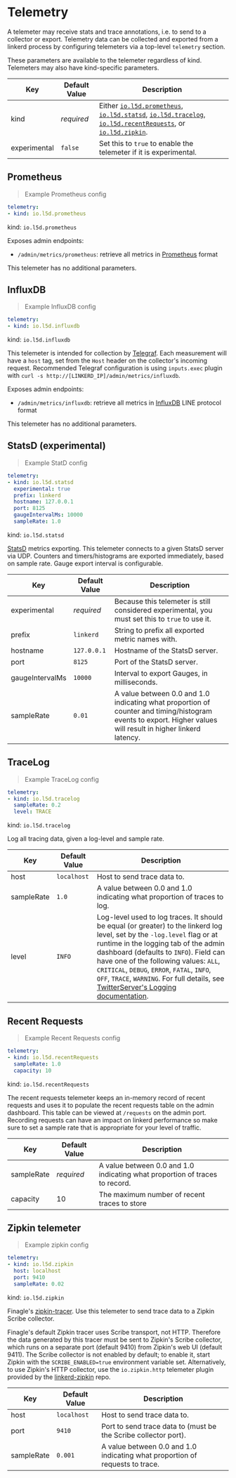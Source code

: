 # Telemetry

A telemeter may receive stats and trace annotations, i.e. to send to a collector
or export. Telemetry data can be collected and exported from a linkerd process by
configuring telemeters via a top-level `telemetry` section.

<aside class="notice">
These parameters are available to the telemeter
regardless of kind. Telemeters may also have kind-specific parameters.
</aside>

Key | Default Value | Description
--- | ------------- | -----------
kind | _required_ | Either [`io.l5d.prometheus`](#prometheus), [`io.l5d.statsd`](#statsd-experimental), [`io.l5d.tracelog`](#tracelog), [`io.l5d.recentRequests`](#recent-requests), or [`io.l5d.zipkin`](#zipkin-telemeter).
experimental | `false` | Set this to `true` to enable the telemeter if it is experimental.

## Prometheus

> Example Prometheus config

```yaml
telemetry:
- kind: io.l5d.prometheus
```

kind: `io.l5d.prometheus`

Exposes admin endpoints:

* `/admin/metrics/prometheus`: retrieve all metrics in [Prometheus](https://prometheus.io) format

This telemeter has no additional parameters.

## InfluxDB

> Example InfluxDB config

```yaml
telemetry:
- kind: io.l5d.influxdb
```

kind: `io.l5d.influxdb`

This telemeter is intended for collection by
[Telegraf](https://github.com/influxdata/telegraf). Each measurement will have a
`host` tag, set from the `Host` header on the collector's incoming request.
Recommended Telegraf configuration is using `inputs.exec` plugin with
`curl -s http://[LINKERD_IP]/admin/metrics/influxdb`.

Exposes admin endpoints:

* `/admin/metrics/influxdb`: retrieve all metrics in [InfluxDB](https://influxdata.com) LINE protocol format

This telemeter has no additional parameters.

## StatsD (experimental)

> Example StatD config

```yaml
telemetry:
- kind: io.l5d.statsd
  experimental: true
  prefix: linkerd
  hostname: 127.0.0.1
  port: 8125
  gaugeIntervalMs: 10000
  sampleRate: 1.0
```

kind: `io.l5d.statsd`

[StatsD](https://github.com/etsy/statsd) metrics exporting. This telemeter
connects to a given StatsD server via UDP. Counters and timers/histograms are
exported immediately, based on sample rate. Gauge export interval is
configurable.

Key | Default Value | Description
--- | ------------- | -----------
experimental | _required_ | Because this telemeter is still considered experimental, you must set this to `true` to use it.
prefix | `linkerd` | String to prefix all exported metric names with.
hostname | `127.0.0.1` | Hostname of the StatsD server.
port | `8125` | Port of the StatsD server.
gaugeIntervalMs | `10000` | Interval to export Gauges, in milliseconds.
sampleRate | `0.01` | A value between 0.0 and 1.0 indicating what proportion of counter and timing/histogram events to export. Higher values will result in higher linkerd latency.

## TraceLog

> Example TraceLog config

```yaml
telemetry:
- kind: io.l5d.tracelog
  sampleRate: 0.2
  level: TRACE
```

kind: `io.l5d.tracelog`

Log all tracing data, given a log-level and sample rate.

Key | Default Value | Description
--- | ------------- | -----------
host | `localhost` | Host to send trace data to.
sampleRate | `1.0` | A value between 0.0 and 1.0 indicating what proportion of traces to log.
level | `INFO` | Log-level used to log traces. It should be equal (or greater) to the linkerd log level, set by the `-log.level` flag or at runtime in the logging tab of the admin dashboard (defaults to `INFO`). Field can have one of the following values: `ALL`, `CRITICAL`, `DEBUG`, `ERROR`, `FATAL`, `INFO`, `OFF`, `TRACE`, `WARNING`. For full details, see [TwitterServer's Logging documentation](https://twitter.github.io/twitter-server/Features.html#logging).

## Recent Requests

> Example Recent Requests config

```yaml
telemetry:
- kind: io.l5d.recentRequests
  sampleRate: 1.0
  capacity: 10
```

kind: `io.l5d.recentRequests`

The recent requests telemeter keeps an in-memory record of recent requests and uses it to populate
the recent requests table on the admin dashboard.  This table can be viewed at `/requests` on the
admin port.  Recording requests can have an impact on linkerd performance so make sure to set a
sample rate that is appropriate for your level of traffic.

Key        | Default Value | Description
---------- | ------------- | -----------
sampleRate | _required_    | A value between 0.0 and 1.0 indicating what proportion of traces to record.
capacity   | 10            | The maximum number of recent traces to store

## Zipkin telemeter

> Example zipkin config

```yaml
telemetry:
- kind: io.l5d.zipkin
  host: localhost
  port: 9410
  sampleRate: 0.02
```

kind: `io.l5d.zipkin`

Finagle's [zipkin-tracer](https://github.com/twitter/finagle/tree/develop/finagle-zipkin).
Use this telemeter to send trace data to a Zipkin Scribe collector.

<aside class="notice">
Finagle's default Zipkin tracer uses Scribe transport, not HTTP. Therefore the
data generated by this tracer must be sent to Zipkin's Scribe collector, which
runs on a separate port (default 9410) from Zipkin's web UI (default 9411). The
Scribe collector is not enabled by default; to enable it, start Zipkin with the
<code>SCRIBE_ENABLED=true</code> environment variable set. Alternatively, to use Zipkin's
HTTP collector, use the <code>io.zipkin.http</code> telemeter plugin provided by the
<a href="https://github.com/linkerd/linkerd-zipkin">linkerd-zipkin</a> repo.
</aside>

Key | Default Value | Description
--- | ------------- | -----------
host | `localhost` | Host to send trace data to.
port | `9410` | Port to send trace data to (must be the Scribe collector port).
sampleRate | `0.001` | A value between 0.0 and 1.0 indicating what proportion of requests to trace.

